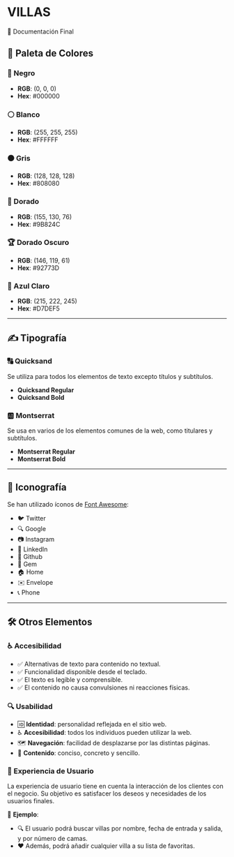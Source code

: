 # VILLAS

📄 Documentación Final

## 🎨 Paleta de Colores

### 🖤 Negro
- **RGB**: (0, 0, 0)
- **Hex**: #000000

### ⚪ Blanco
- **RGB**: (255, 255, 255)
- **Hex**: #FFFFFF

### ⚫ Gris
- **RGB**: (128, 128, 128)
- **Hex**: #808080

### 🏅 Dorado
- **RGB**: (155, 130, 76)
- **Hex**: #9B824C

### 🏆 Dorado Oscuro
- **RGB**: (146, 119, 61)
- **Hex**: #92773D

### 🔵 Azul Claro
- **RGB**: (215, 222, 245)
- **Hex**: #D7DEF5

---

## ✍️ Tipografía

### 🔠 Quicksand
Se utiliza para todos los elementos de texto excepto títulos y subtítulos.

- **Quicksand Regular**
- **Quicksand Bold**

### 🆎 Montserrat
Se usa en varios de los elementos comunes de la web, como titulares y subtítulos.

- **Montserrat Regular**
- **Montserrat Bold**

---

## 🔣 Iconografía

Se han utilizado íconos de [Font Awesome](https://fontawesome.com/):

- 🐦 Twitter
- 🔍 Google
- 📷 Instagram
- 🔗 LinkedIn
- 🐙 Github
- 💎 Gem
- 🏠 Home
- ✉️ Envelope
- 📞 Phone

---

## 🛠️ Otros Elementos

### ♿ Accesibilidad
- ✅ Alternativas de texto para contenido no textual.
- ✅ Funcionalidad disponible desde el teclado.
- ✅ El texto es legible y comprensible.
- ✅ El contenido no causa convulsiones ni reacciones físicas.

### 🔍 Usabilidad
- 🆔 **Identidad**: personalidad reflejada en el sitio web.
- ♿ **Accesibilidad**: todos los individuos pueden utilizar la web.
- 🗺️ **Navegación**: facilidad de desplazarse por las distintas páginas.
- 📄 **Contenido**: conciso, concreto y sencillo.

### 🎯 Experiencia de Usuario
La experiencia de usuario tiene en cuenta la interacción de los clientes con el negocio. Su objetivo es satisfacer los deseos y necesidades de los usuarios finales.

📌 **Ejemplo**:
- 🔍 El usuario podrá buscar villas por nombre, fecha de entrada y salida, y por número de camas.
- ❤️ Además, podrá añadir cualquier villa a su lista de favoritas.

